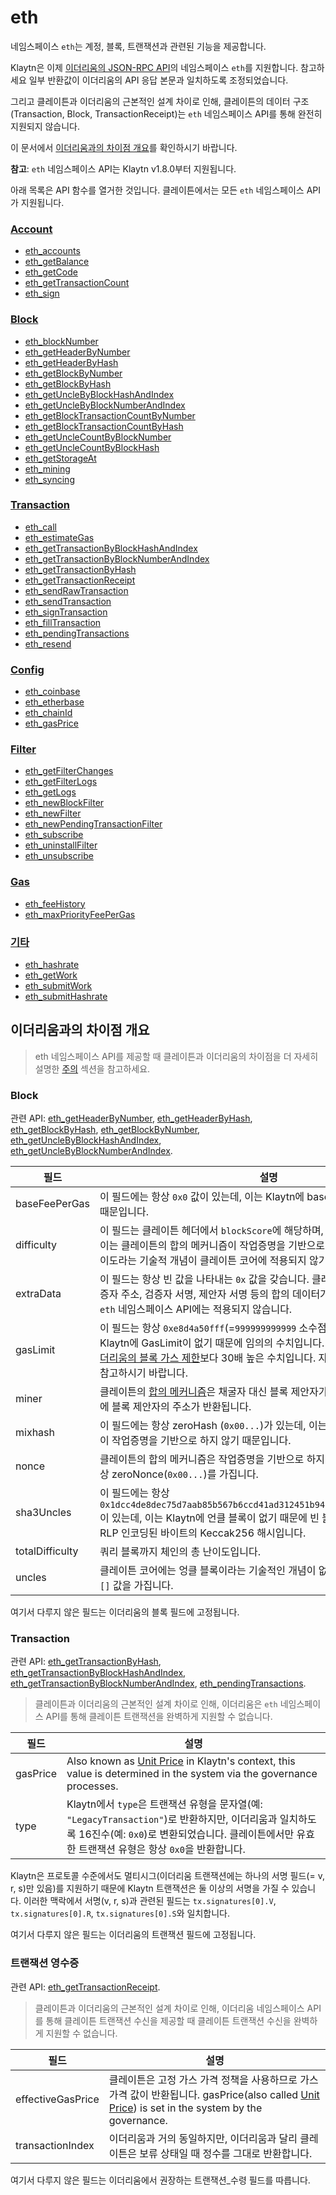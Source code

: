 # eth

네임스페이스 `eth`는 계정, 블록, 트랜잭션과 관련된 기능을 제공합니다.

Klaytn은 이제 [이더리움의 JSON-RPC API](https://eth.wiki/json-rpc/API)의 네임스페이스 `eth`를 지원합니다. 참고하세요
일부 반환값이 이더리움의 API 응답 본문과 일치하도록 조정되었습니다.

그리고 클레이튼과 이더리움의 근본적인 설계 차이로 인해,
클레이튼의 데이터 구조(Transaction, Block, TransactionReceipt)는 `eth` 네임스페이스 API를 통해 완전히 지원되지 않습니다.

이 문서에서 [이더리움과의 차이점 개요](#differences_overview_from_ethereum)를 확인하시기 바랍니다.

**참고**: `eth` 네임스페이스 API는 Klaytn v1.8.0부터 지원됩니다.

아래 목록은 API 함수를 열거한 것입니다. 클레이튼에서는 모든 `eth` 네임스페이스 API가 지원됩니다.

### [Account](./account.md) <a id="account"></a>

- [eth_accounts](./account.md#eth_accounts)
- [eth_getBalance](./account.md#eth_getbalance)
- [eth_getCode](./account.md#eth_getcode)
- [eth_getTransactionCount](./account.md#eth_gettransactioncount)
- [eth_sign](./account.md#eth_sign)

### [Block](./block.md) <a id="block"></a>

- [eth_blockNumber](./block.md#eth_blocknumber)
- [eth_getHeaderByNumber](./block.md#eth_getheaderbynumber)
- [eth_getHeaderByHash](./block.md#eth_getheaderbyhash)
- [eth_getBlockByNumber](./block.md#eth_getblockbynumber)
- [eth_getBlockByHash](./block.md#eth_getblockbyhash)
- [eth_getUncleByBlockHashAndIndex](./block.md#eth_getunclebyblockhashandindex)
- [eth_getUncleByBlockNumberAndIndex](./block.md#eth_getunclebyblocknumberandindex)
- [eth_getBlockTransactionCountByNumber](./block.md#eth_getblocktransactioncountbynumber)
- [eth_getBlockTransactionCountByHash](./block.md#eth_getblocktransactioncountbyhash)
- [eth_getUncleCountByBlockNumber](./block.md#eth_getunclecountbyblocknumber)
- [eth_getUncleCountByBlockHash](./block.md#eth_getunclecountbyblockhash)
- [eth_getStorageAt](./block.md#eth_getstorageat)
- [eth_mining](./block.md#eth_mining)
- [eth_syncing](./block.md#eth_syncing)

### [Transaction](./transaction.md) <a id="transaction"></a>

- [eth_call](./transaction.md#eth_call)
- [eth_estimateGas](./transaction.md#eth_estimategas)
- [eth_getTransactionByBlockHashAndIndex](./transaction.md#eth_gettransactionbyblockhashandindex)
- [eth_getTransactionByBlockNumberAndIndex](./transaction.md#eth_gettransactionbyblocknumberandindex)
- [eth_getTransactionByHash](./transaction.md#eth_gettransactionbyhash)
- [eth_getTransactionReceipt](./transaction.md#eth_gettransactionreceipt)
- [eth_sendRawTransaction](./transaction.md#eth_sendrawtransaction)
- [eth_sendTransaction](./transaction.md#eth_sendtransaction)
- [eth_signTransaction](./transaction.md#eth_signtransaction)
- [eth_fillTransaction](./transaction.md#eth_filltransaction)
- [eth_pendingTransactions](./transaction.md#eth_pendingtransactions)
- [eth_resend](./transaction.md#eth_resend)

### [Config](./config.md) <a id="configuration"></a>

- [eth_coinbase](./config.md#eth_coinbase)
- [eth_etherbase](./config.md#eth_etherbase)
- [eth_chainId](./config.md#eth_chainid)
- [eth_gasPrice](./config.md#eth_gasprice)

### [Filter](./filter.md) <a id="filter"></a>

- [eth_getFilterChanges](./filter.md#eth_getfilterchanges)
- [eth_getFilterLogs](./filter.md#eth_getfilterlogs)
- [eth_getLogs](./filter.md#eth_getlogs)
- [eth_newBlockFilter](./filter.md#eth_newblockfilter)
- [eth_newFilter](./filter.md#eth_newfilter)
- [eth_newPendingTransactionFilter](./filter.md#eth_newpendingtransactionfilter)
- [eth_subscribe](./filter.md#eth_subscribe)
- [eth_uninstallFilter](./filter.md#eth_uninstallfilter)
- [eth_unsubscribe](./filter.md#eth_unsubscribe)

### [Gas](./gas.md) <a id="gas"></a>

- [eth_feeHistory](./gas.md#eth_feehistory)
- [eth_maxPriorityFeePerGas](./gas.md#eth_maxpriorityfeepergas)

### [기타](./misc.md) <a id="miscellaneous"></a>

- [eth_hashrate](./misc.md#eth_hashrate)
- [eth_getWork](./misc.md#eth_getwork)
- [eth_submitWork](./misc.md#eth_submitwork)
- [eth_submitHashrate](./misc.md#eth_submithashrate)

## 이더리움과의 차이점 개요 <a id="differences_overview_from_ethereum"></a>

> eth 네임스페이스 API를 제공할 때 클레이튼과 이더리움의 차이점을 더 자세히 설명한 [주의](./caution.md) 섹션을 참고하세요.

### Block <a id="block"></a>

관련 API: [eth_getHeaderByNumber](./block.md#eth_getHeaderByNumber), [eth_getHeaderByHash](./block.md#eth_getHeaderByHash), [eth_getBlockByHash](./block.md#eth_getBlockByHash), [eth_getBlockByNumber](./block.md#eth_getBlockByNumber), [eth_getUncleByBlockHashAndIndex](./block.md#eth_getUncleByBlockHashAndIndex), [eth_getUncleByBlockNumberAndIndex](./block.md#eth_getUncleByBlockNumberAndIndex).

| 필드              | 설명                                                                                                                                                                                                                                                                                                  |
| --------------- | --------------------------------------------------------------------------------------------------------------------------------------------------------------------------------------------------------------------------------------------------------------------------------------------------- |
| baseFeePerGas   | 이 필드에는 항상 `0x0` 값이 있는데, 이는 Klaytn에 baseFeePerGas 체계가 없기 때문입니다.                                                                                                                                                                                                                                      |
| difficulty      | 이 필드는 클레이튼 헤더에서 `blockScore`에 해당하며, `0x1`로 고정되어 있습니다. 이는 클레이튼의 합의 메커니즘이 작업증명을 기반으로 하지 않기 때문에 블록 난이도라는 기술적 개념이 클레이튼 코어에 적용되지 않기 때문입니다.                                                                                                                                                               |
| extraData       | 이 필드는 항상 빈 값을 나타내는 `0x` 값을 갖습니다. 클레이튼의 `extraData`에는 검증자 주소, 검증자 서명, 제안자 서명 등의 합의 데이터가 포함되어 있기 때문에 `eth` 네임스페이스 API에는 적용되지 않습니다.                                                                                                                                                                    |
| gasLimit        | 이 필드는 항상 `0xe8d4a50fff`(=`999999999999` 소수점)의 값을 가지며, 이는 Klaytn에 GasLimit이 없기 때문에 임의의 수치입니다. 이 수치는 작성 시점에 [이더리움의 블록 가스 제한](https://ethereum.org/en/developers/docs/gas/#block-size)보다 30배 높은 수치입니다. 자세한 내용은 [연산 비용](../../../learn/computation/computation-cost.md)을 참고하시기 바랍니다. |
| miner           | 클레이튼의 [합의 메커니즘](../../../learn/consensus-mechanism.md)은 채굴자 대신 블록 제안자가 있는 [PBFT](../../../learn/consensus-mechanism.md#pbft-practical-byzantine-fault-tolerance)이므로 이 필드에 블록 제안자의 주소가 반환됩니다.                                                                                                        |
| mixhash         | 이 필드에는 항상 zeroHash (`0x00...`)가 있는데, 이는 Klaytn의 합의 메커니즘이 작업증명을 기반으로 하지 않기 때문입니다.                                                                                                                                                                                                 |
| nonce           | 클레이튼의 합의 메커니즘은 작업증명을 기반으로 하지 않기 때문에 이 필드는 항상 zeroNonce(`0x00...`)를 가집니다.                                                                                                                                                                                                         |
| sha3Uncles      | 이 필드에는 항상 `0x1dcc4de8dec75d7aab85b567b6ccd41ad312451b948a7413f0a142fd40d49347`이 있는데, 이는 Klaytn에 언클 블록이 없기 때문에 빈 블록 헤더가 포함된 목록의 RLP 인코딩된 바이트의 Keccak256 해시입니다.                                                                                                                                       |
| totalDifficulty | 쿼리 블록까지 체인의 총 난이도입니다.                                                                                                                                                                                                                                                                               |
| uncles          | 클레이튼 코어에는 엉클 블록이라는 기술적인 개념이 없기 때문에 이 필드는 항상 `[]` 값을 가집니다.                                                                                                                                                                                                                                           |

여기서 다루지 않은 필드는 이더리움의 블록 필드에 고정됩니다.

### Transaction <a id="transaction"></a>

관련 API: [eth_getTransactionByHash](./transaction.md#eth_getTransactionByHash), [eth_getTransactionByBlockHashAndIndex](./transaction.md#eth_getTransactionByBlockHashAndIndex), [eth_getTransactionByBlockNumberAndIndex](./transaction.md#eth_getTransactionByBlockNumberAndIndex), [eth_pendingTransactions](./transaction.md#eth_pendingTransactions).

> 클레이튼과 이더리움의 근본적인 설계 차이로 인해,
> 이더리움은 `eth` 네임스페이스 API를 통해 클레이튼 트랜잭션을 완벽하게 지원할 수 없습니다.

| 필드       | 설명                                                                                                                                                                                           |
| -------- | -------------------------------------------------------------------------------------------------------------------------------------------------------------------------------------------- |
| gasPrice | Also known as [Unit Price](../../../learn/transaction-fees/transaction-fees.md#gas-price-overview) in Klaytn's context, this value is determined in the system via the governance processes. |
| type     | Klaytn에서 `type`은 트랜잭션 유형을 문자열(예: `"LegacyTransaction"`)로 반환하지만, 이더리움과 일치하도록 16진수(예: `0x0`)로 변환되었습니다. 클레이튼에서만 유효한 트랜잭션 유형은 항상 `0x0`을 반환합니다.             |

Klaytn은 프로토콜 수준에서도 멀티시그(이더리움 트랜잭션에는 하나의 서명 필드(= v, r, s)만 있음)를 지원하기 때문에 Klaytn 트랜잭션은 둘 이상의 서명을 가질 수 있습니다.
이러한 맥락에서 서명(v, r, s)과 관련된 필드는 `tx.signatures[0].V`, `tx.signatures[0].R`, `tx.signatures[0].S`와 일치합니다.

여기서 다루지 않은 필드는 이더리움의 트랜잭션 필드에 고정됩니다.

### 트랜잭션 영수증 <a id="transaction_receipt"></a>

관련 API: [eth_getTransactionReceipt](./transaction.md#eth_getTransactionReceipt).

> 클레이튼과 이더리움의 근본적인 설계 차이로 인해,
> 이더리움 네임스페이스 API를 통해 클레이튼 트랜잭션 수신을 제공할 때 클레이튼 트랜잭션 수신을 완벽하게 지원할 수 없습니다.

| 필드                | 설명                                                                                                                                                                                                            |
| ----------------- | ------------------------------------------------------------------------------------------------------------------------------------------------------------------------------------------------------------- |
| effectiveGasPrice | 클레이튼은 고정 가스 가격 정책을 사용하므로 가스 가격 값이 반환됩니다. gasPrice(also called [Unit Price](../../../learn/transaction-fees/transaction-fees.md#gasprice-overview)) is set in the system by the governance. |
| transactionIndex  | 이더리움과 거의 동일하지만, 이더리움과 달리 클레이튼은 보류 상태일 때 정수를 그대로 반환합니다.                                                                                                                                                        |

여기서 다루지 않은 필드는 이더리움에서 권장하는 트랜잭션_수령 필드를 따릅니다.
